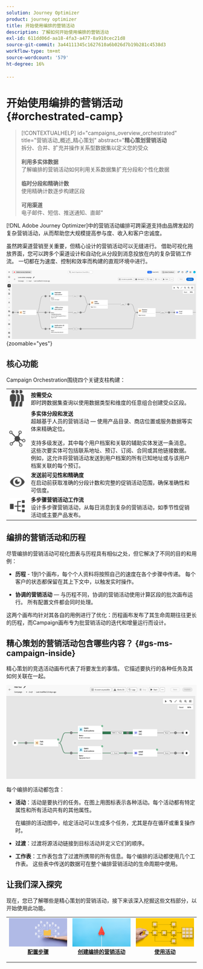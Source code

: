 ```yaml
---
solution: Journey Optimizer
product: journey optimizer
title: 开始使用编排的营销活动
description: 了解如何开始使用编排的营销活动
exl-id: 611dd06d-aa18-4fa3-a477-8a910cec21d8
source-git-commit: 3a44111345c1627610a6b026d7b19b281c4538d3
workflow-type: tm+mt
source-wordcount: '579'
ht-degree: 16%

---
```



# 开始使用编排的营销活动 {#orchestrated-camp}

>[!CONTEXTUALHELP]
>id="campaigns_overview_orchestrated"
>title="营销活动_概述_精心策划"
>abstract="<b>精心策划营销活动</b><br/>拆分、合并、扩充并操作关系型数据集以定义您的受众<br/><br/> <b>利用多实体数据</b><br/>了解编排的营销活动如何利用关系数据集扩充分段和个性化数据<br/><br/><b>临时分段和精确计数</b><br/>使用精确计数逐步构建区段<br/><br/><b>可用渠道</b><br/>电子邮件、短信、推送通知、直邮"

[!DNL Adobe Journey Optimizer]中的营销活动编排可跨渠道支持由品牌发起的复杂营销活动，从而帮助您大规模提高参与度、收入和客户忠诚度。

虽然跨渠道营销至关重要，但精心设计的营销活动可以无缝进行。 借助可视化拖放界面，您可以跨多个渠道设计和自动化从分段到消息投放在内的复杂营销工作流。 一切都在为速度、控制和效率而构建的直观环境中进行。

![](assets/canvas-example-diagram.png){zoomable="yes"}

## 核心功能

Campaign Orchestration围绕四个关键支柱构建：

<table style="table-layout:auto">
<tr style="border: 0;">
<td><img alt="按需受众" src="assets/do-not-localize/icon-audience.svg" width="150px"></a></td><td><b>按需受众</b><br/>即时跨数据集查询以使用数据类型和维度的任意组合创建受众区段。</td></tr>
<tr style="border: 0;">
<td><img alt="多实体分段和发送" src="assets/do-not-localize/icon-entity.svg" width="150px"></a></td><td><b>多实体分段和发送</b><br/>超越基于人员的营销活动 — 使用产品目录、商店位置或服务数据等实体来精确定位。<br/><br/>
支持多级发送，其中每个用户档案和关联的辅助实体发送一条消息。 这些次要实体可包括联系地址、预订、订阅、合同或其他链接数据。 例如，这允许将营销活动发送到用户档案的所有已知地址或与该用户档案关联的每个预订。</td></tr>
<tr style="border: 0;">
<td><img alt="预发送可见性和精确性" src="assets/do-not-localize/icon-visibility.svg" width="150px"></a></td><td><b>发送前可见性和精确度</b><br/>在启动前获取准确的分段计数和完整的促销活动范围，确保准确性和可信度。</td></tr>
<tr style="border: 0;">
<td><img alt="多步骤活动工作流" src="assets/do-not-localize/icon-multistep.svg" width="150px"></a></td><td><b>多步骤营销活动工作流</b><br/>设计多步骤营销活动，从每日消息到复杂的营销活动，如季节性促销活动或主要产品发布。</td></tr>
</table>

## 编排的营销活动和历程

尽管编排的营销活动可视化图表与历程具有相似之处，但它解决了不同的目的和用例：

* **历程** - 1到1个画布，每个个人资料将按照自己的速度在各个步骤中传递。 每个客户的状态都保留在其上下文中，以触发实时操作。

* **协调的营销活动** — 与历程不同，协调的营销活动使用计算区段的批次画布运行。 所有配置文件都会同时处理。

这两个画布均针对其各自的用例进行了优化：历程画布发布了其生命周期往往更长的历程，而Campaign画布专为批营销活动的迭代和增量运行而设计。

## 精心策划的营销活动包含哪些内容？ {#gs-ms-campaign-inside}

精心策划的竞选活动画布代表了将要发生的事情。 它描述要执行的各种任务及其如何关联在一起。

![图像显示编排的活动画布](assets/canvas-example.png)

每个编排的活动都包含：

* **活动**：活动是要执行的任务。在图上用图标表示各种活动。每个活动都有特定属性和所有活动共有的其他属性。

  在编排的活动图中，给定活动可以生成多个任务，尤其是存在循环或重复操作时。

* **过渡**：过渡将源活动链接到目标活动并定义它们的顺序。

* **工作表**：工作表包含了过渡所携带的所有信息。每个编排的活动都使用几个工作表。 这些表中传送的数据可在整个编排营销活动的生命周期中使用。

## 让我们深入探究

现在，您已了解哪些是精心策划的营销活动，接下来该深入挖掘这些文档部分，以开始使用此功能。

<table><tr style="border: 0; text-align: center;">
<td>
<a href="gs-campaign-creation.md">
<img alt="访问和管理活动" src="assets/do-not-localize/workflow-access.jpeg">
</a>
<div>
<a href="gs-campaign-creation.md"><strong>配置步骤</strong></a>
</div>
<p>
</td>
<td>
<a href="create-orchestrated-campaign.md">
<img alt="潜在客户" src="assets/do-not-localize/workflow-create.jpeg">
</a>
<div><a href="create-orchestrated-campaign.md"><strong>创建编排的营销活动</strong>
</div>
<p>
</td>
<td>
<a href="activities/about-activities.md">
<img alt="不频繁" src="assets/do-not-localize/workflow-activities.jpeg">
</a>
<div>
<a href="activities/about-activities.md"><strong>使用活动</strong></a>
</div>
<p></td>
</tr></table>
